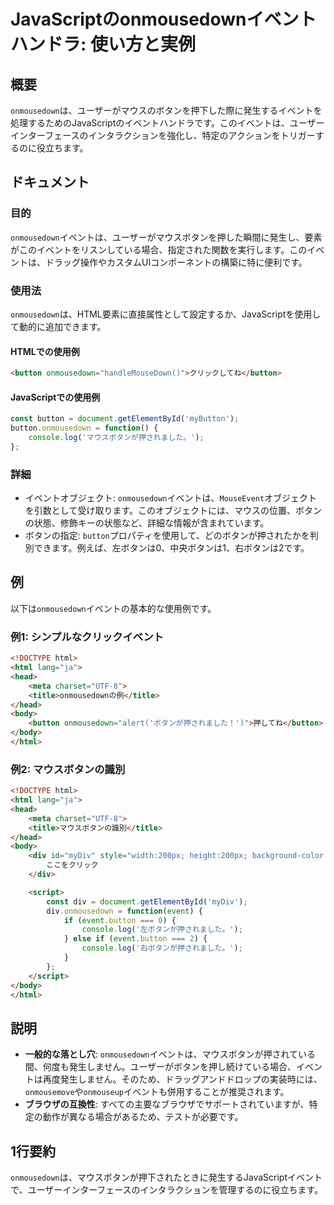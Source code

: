 <!--
Meta Description: # JavaScriptのonmousedownイベントハンドラ: 使い方と実例 ## 概要 `onmousedown`は、ユーザーがマウスのボタンを押下した際に発生するイベントを処理するためのJavaScriptのイベントハンドラです。このイベントは、ユーザーインターフェースのインタラクションを強...
Meta Keywords: onmousedown, html, button, head, title
-->

# JavaScriptのonmousedownイベントハンドラ: 使い方と実例

## 概要
`onmousedown`は、ユーザーがマウスのボタンを押下した際に発生するイベントを処理するためのJavaScriptのイベントハンドラです。このイベントは、ユーザーインターフェースのインタラクションを強化し、特定のアクションをトリガーするのに役立ちます。

## ドキュメント
### 目的
`onmousedown`イベントは、ユーザーがマウスボタンを押した瞬間に発生し、要素がこのイベントをリスンしている場合、指定された関数を実行します。このイベントは、ドラッグ操作やカスタムUIコンポーネントの構築に特に便利です。

### 使用法
`onmousedown`は、HTML要素に直接属性として設定するか、JavaScriptを使用して動的に追加できます。

#### HTMLでの使用例
```html
<button onmousedown="handleMouseDown()">クリックしてね</button>
```

#### JavaScriptでの使用例
```javascript
const button = document.getElementById('myButton');
button.onmousedown = function() {
    console.log('マウスボタンが押されました。');
};
```

### 詳細
- イベントオブジェクト: `onmousedown`イベントは、`MouseEvent`オブジェクトを引数として受け取ります。このオブジェクトには、マウスの位置、ボタンの状態、修飾キーの状態など、詳細な情報が含まれています。
- ボタンの指定: `button`プロパティを使用して、どのボタンが押されたかを判別できます。例えば、左ボタンは0、中央ボタンは1、右ボタンは2です。

## 例
以下は`onmousedown`イベントの基本的な使用例です。

### 例1: シンプルなクリックイベント
```html
<!DOCTYPE html>
<html lang="ja">
<head>
    <meta charset="UTF-8">
    <title>onmousedownの例</title>
</head>
<body>
    <button onmousedown="alert('ボタンが押されました！')">押してね</button>
</body>
</html>
```

### 例2: マウスボタンの識別
```html
<!DOCTYPE html>
<html lang="ja">
<head>
    <meta charset="UTF-8">
    <title>マウスボタンの識別</title>
</head>
<body>
    <div id="myDiv" style="width:200px; height:200px; background-color:lightgray;">
        ここをクリック
    </div>

    <script>
        const div = document.getElementById('myDiv');
        div.onmousedown = function(event) {
            if (event.button === 0) {
                console.log('左ボタンが押されました。');
            } else if (event.button === 2) {
                console.log('右ボタンが押されました。');
            }
        };
    </script>
</body>
</html>
```

## 説明
- **一般的な落とし穴**: `onmousedown`イベントは、マウスボタンが押されている間、何度も発生しません。ユーザーがボタンを押し続けている場合、イベントは再度発生しません。そのため、ドラッグアンドドロップの実装時には、`onmousemove`や`onmouseup`イベントも併用することが推奨されます。
- **ブラウザの互換性**: すべての主要なブラウザでサポートされていますが、特定の動作が異なる場合があるため、テストが必要です。

## 1行要約
`onmousedown`は、マウスボタンが押下されたときに発生するJavaScriptイベントで、ユーザーインターフェースのインタラクションを管理するのに役立ちます。
